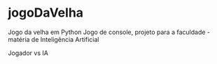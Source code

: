 # jogoDaVelha
Jogo da velha em Python 
Jogo de console, projeto para a faculdade - matéria de Inteligência Artificial

Jogador vs IA
